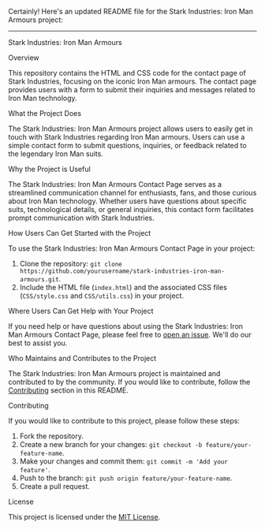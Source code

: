 Certainly! Here's an updated README file for the Stark Industries: Iron Man Armours project:

---

Stark Industries: Iron Man Armours

Overview

This repository contains the HTML and CSS code for the contact page of Stark Industries, focusing on the iconic Iron Man armours. The contact page provides users with a form to submit their inquiries and messages related to Iron Man technology.

What the Project Does

The Stark Industries: Iron Man Armours project allows users to easily get in touch with Stark Industries regarding Iron Man armours. Users can use a simple contact form to submit questions, inquiries, or feedback related to the legendary Iron Man suits.

Why the Project is Useful

The Stark Industries: Iron Man Armours Contact Page serves as a streamlined communication channel for enthusiasts, fans, and those curious about Iron Man technology. Whether users have questions about specific suits, technological details, or general inquiries, this contact form facilitates prompt communication with Stark Industries.

How Users Can Get Started with the Project

To use the Stark Industries: Iron Man Armours Contact Page in your project:

1. Clone the repository: `git clone https://github.com/yourusername/stark-industries-iron-man-armours.git`.
2. Include the HTML file (`index.html`) and the associated CSS files (`CSS/style.css` and `CSS/utils.css`) in your project.

Where Users Can Get Help with Your Project

If you need help or have questions about using the Stark Industries: Iron Man Armours Contact Page, please feel free to [open an issue](https://github.com/yourusername/stark-industries-iron-man-armours/issues). We'll do our best to assist you.

Who Maintains and Contributes to the Project

The Stark Industries: Iron Man Armours project is maintained and contributed to by the community. If you would like to contribute, follow the [Contributing](#contributing) section in this README.

Contributing

If you would like to contribute to this project, please follow these steps:

1. Fork the repository.
2. Create a new branch for your changes: `git checkout -b feature/your-feature-name`.
3. Make your changes and commit them: `git commit -m 'Add your feature'`.
4. Push to the branch: `git push origin feature/your-feature-name`.
5. Create a pull request.

License

This project is licensed under the [MIT License](LICENSE).
